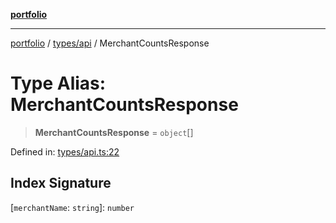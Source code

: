[**portfolio**](../../../README.md)

***

[portfolio](../../../modules.md) / [types/api](../README.md) / MerchantCountsResponse

# Type Alias: MerchantCountsResponse

> **MerchantCountsResponse** = `object`[]

Defined in: [types/api.ts:22](https://github.com/tnorlund/Portfolio/blob/3c47e283873cd7e5d77b9e9bcefffb24be442a89/portfolio/types/api.ts#L22)

## Index Signature

\[`merchantName`: `string`\]: `number`
